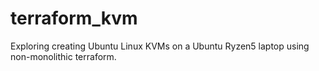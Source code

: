 # terraform_kvm
Exploring creating Ubuntu Linux KVMs on a Ubuntu Ryzen5 laptop using non-monolithic terraform.
